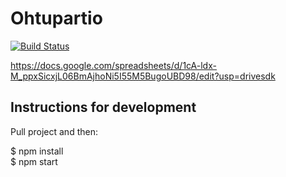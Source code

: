 # Ohtupartio
[![Build Status](https://travis-ci.org/partio-scout/tosu-frontend.svg?branch=master)](https://travis-ci.org/partio-scout/tosu-frontend)

https://docs.google.com/spreadsheets/d/1cA-ldx-M_ppxSicxjL06BmAjhoNi5I55M5BugoUBD98/edit?usp=drivesdk

## Instructions for development

Pull project and then: 

$ npm install  
$ npm start

